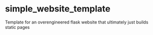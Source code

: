 # simple_website_template
Template for an overengineered flask website that ultimately just builds static pages
